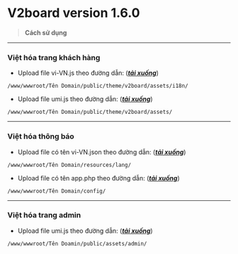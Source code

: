 # V2board version 1.6.0
> **Cách sử dụng**
---------------------------------------------------------------------------------  
###  Việt hóa trang khách hàng
 
- Upload file vi-VN.js theo đường dẫn:  ([***tải xuống***]())

`/www/wwwroot/Tên Domain/public/theme/v2board/assets/i18n/`

- Upload file umi.js theo đường dẫn:  ([***tải xuống***](https://github.com/DauDau432/V2board/raw/main/client/umi.js))

`/www/wwwroot/Tên Domain/public/theme/v2board/assets/`

---------------------------------------------------------------------------------  
###  Việt hóa thông báo

- Upload file có tên vi-VN.json theo đường dẫn:  ([***tải xuống***]())

`/www/wwwroot/Tên Domain/resources/lang/`

- Upload file có tên app.php theo đường dẫn:  ([***tải xuống***](https://raw.githubusercontent.com/DauDau432/V2board/main/app.php))

`/www/wwwroot/Tên Domain/config/`

---------------------------------------------------------------------------------  
### Việt hóa trang admin

- Upload file umi.js theo đường dẫn:  ([***tải xuống***](https://github.com/DauDau432/V2board/raw/main/admin/umi.js))

`/www/wwwroot/Tên Doamin/public/assets/admin/`
